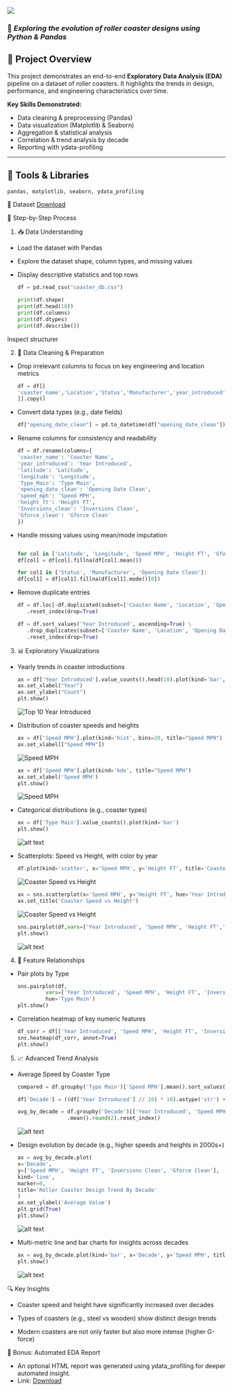 ![](Roller_Coaster_Data_Analysis_—_Python_EDA_Project.png)

### 🎢 *Exploring the evolution of roller coaster designs using Python & Pandas*

## 📌 Project Overview


This project demonstrates an end-to-end **Exploratory Data Analysis (EDA)** pipeline on a dataset of roller coasters. It highlights the trends in design, performance, and engineering characteristics over time.

**Key Skills Demonstrated:**
- Data cleaning & preprocessing (Pandas)
- Data visualization (Matplotlib & Seaborn)
- Aggregation & statistical analysis
- Correlation & trend analysis by decade
- Reporting with ydata-profiling

---

## 🔧 Tools & Libraries

```python
pandas, matplotlib, seaborn, ydata_profiling
```

📁 Dataset [Download](https://www.kaggle.com/datasets/robikscube/rollercoaster-database)

🧩 Step-by-Step Process

1. 📥 Data Understanding

- Load the dataset with Pandas

- Explore the dataset shape, column types, and missing values

- Display descriptive statistics and top rows

    ```python
    df = pd.read_csv("coaster_db.csv")

    print(df.shape)
    print(df.head(10))
    print(df.columns)
    print(df.dtypes)
    print(df.describe())
    ```


Inspect structurer 

2. 🧹 Data Cleaning & Preparation

- Drop irrelevant columns to focus on key engineering and location metrics

    ```python
    df = df[[
    'coaster_name','Location','Status','Manufacturer','year_introduced', 'latitude', 'longitude','Type_Main','opening_date_clean','speed_mph','height_ft','Inversions_clean', 'Gforce_clean'
    ]].copy()
    ```
- Convert data types (e.g., date fields)

    ```python
    df["opening_date_clean"] = pd.to_datetime(df["opening_date_clean"])
    ```

- Rename columns for consistency and readability

    ```python
    df = df.rename(columns={
    'coaster_name': 'Coaster Name',
    'year_introduced': 'Year Introduced',
    'latitude': 'Latitude',
    'longitude': 'Longitude',
    'Type_Main': 'Type Main',
    'opening_date_clean': 'Opening Date Clean',
    'speed_mph': 'Speed MPH',
    'height_ft': 'Height FT',
    'Inversions_clean': 'Inversions Clean',
    'Gforce_clean': 'Gforce Clean'
    })
    ```

- Handle missing values using mean/mode imputation
    
    ```python

    for col in ['Latitude', 'Longitude', 'Speed MPH', 'Height FT', 'Gforce Clean']:
    df[col] = df[col].fillna(df[col].mean())

    for col1 in ['Status', 'Manufacturer', 'Opening Date Clean']:
    df[col1] = df[col1].fillna(df[col1].mode()[0])
    ```

- Remove duplicate entries

    ```python
    df = df.loc[~df.duplicated(subset=['Coaster Name', 'Location', 'Opening Date Clean'])] \
       .reset_index(drop=True)

    df = df.sort_values('Year Introduced', ascending=True) \
       .drop_duplicates(subset=['Coaster Name', 'Location', 'Opening Date Clean'], keep='first') \
       .reset_index(drop=True)
    ```
3. 📊 Exploratory Visualizations
    
- Yearly trends in coaster introductions

    
    ```python
    ax = df['Year Introduced'].value_counts().head(10).plot(kind='bar', title="Top 10 Year Introduced")
    ax.set_xlabel("Year")
    ax.set_ylabel("Count")
    plt.show()
    ```

    ![Top 10 Year Introduced](image.png)

- Distribution of coaster speeds and heights

    ```python
    ax = df['Speed MPH'].plot(kind='hist', bins=20, title="Speed MPH")
    ax.set_xlabel(["Speed MPH"])
    ```

    ![Speed MPH](image-1.png)

    ```python
    ax = df['Speed MPH'].plot(kind='kde', title="Speed MPH")
    ax.set_xlabel('Speed MPH')
    plt.show()
    ```

    ![Speed MPH](image-2.png)

- Categorical distributions (e.g., coaster types)

    ```python
    ax = df['Type Main'].value_counts().plot(kind='bar')
    plt.show()
    ```

    ![alt text](image-3.png)
    

- Scatterplots: Speed vs Height, with color by year
    
    ```python
    df.plot(kind='scatter', x='Speed MPH', y='Height FT', title='Coaster Speed vs Height')
    ```

    ![Coaster Speed vs Height](image-4.png)

    ```python
    ax = sns.scatterplot(x='Speed MPH', y='Height FT', hue='Year Introduced', data=df)
    ax.set_title('Coaster Speed vs Height')
    ```

    ![Coaster Speed vs Height](image-5.png)
    
    
    ```python
    sns.pairplot(df,vars=['Year Introduced', 'Speed MPH', 'Height FT','Inversions Clean', 'Gforce Clean'], hue='Type Main')
    plt.show()
    ```

    ![alt text](image-6.png)

4. 🔗 Feature Relationships
- Pair plots by Type
    
    ```python
    sns.pairplot(df,
             vars=['Year Introduced', 'Speed MPH', 'Height FT', 'Inversions Clean', 'Gforce Clean'],
             hue='Type Main')
    plt.show()
    ```
- Correlation heatmap of key numeric features

    ```python
    df_corr = df[['Year Introduced', 'Speed MPH', 'Height FT', 'Inversions Clean', 'Gforce Clean']].dropna().corr()
    sns.heatmap(df_corr, annot=True)
    plt.show()
    ```
5. 📈 Advanced Trend Analysis
- Average Speed by Coaster Type
    ```python
    compared = df.groupby('Type Main')['Speed MPH'].mean().sort_values(ascending=False)

    df['Decade'] = ((df['Year Introduced'] // 10) * 10).astype('str') + "s"

    avg_by_decade = df.groupby('Decade')[['Year Introduced', 'Speed MPH', 'Height FT', 'Inversions Clean', 'Gforce Clean']] \
                    .mean().round(2).reset_index()
    ```

    ![alt text](image-8.png)
- Design evolution by decade (e.g., higher speeds and heights in 2000s+)
    
    ```python
    ax = avg_by_decade.plot(
    x='Decade',
    y=['Speed MPH', 'Height FT', 'Inversions Clean', 'Gforce Clean'],
    kind='line',
    marker=0,
    title='Roller Coaster Design Trend By Decade'
    )
    ax.set_ylabel('Average Value')
    plt.grid(True)
    plt.show()
    ```

    ![alt text](image-9.png)

- Multi-metric line and bar charts for insights across decades
    
    ```python
    ax = avg_by_decade.plot(kind='bar', x='Decade', y='Speed MPH', title='Average Speed By Decade')
    plt.show()
    ```

    ![alt text](image-10.png)

🔍 Key Insights  
- Coaster speed and height have significantly increased over decades

- Types of coasters (e.g., steel vs wooden) show distinct design trends

- Modern coasters are not only faster but also more intense (higher G-force)

📝 Bonus: Automated EDA Report
- An optional HTML report was generated using ydata_profiling for deeper automated insight.
- Link: [Download](D:\Code\Exploratory-Data-Analysis\EDA_Report.html)